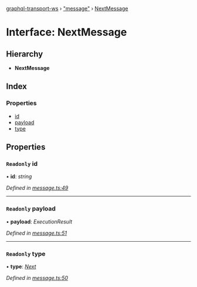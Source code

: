 [graphql-transport-ws](../README.md) › ["message"](../modules/_message_.md) › [NextMessage](_message_.nextmessage.md)

# Interface: NextMessage

## Hierarchy

* **NextMessage**

## Index

### Properties

* [id](_message_.nextmessage.md#readonly-id)
* [payload](_message_.nextmessage.md#readonly-payload)
* [type](_message_.nextmessage.md#readonly-type)

## Properties

### `Readonly` id

• **id**: *string*

*Defined in [message.ts:49](https://github.com/enisdenjo/graphql-transport-ws/blob/d45c8df/src/message.ts#L49)*

___

### `Readonly` payload

• **payload**: *ExecutionResult*

*Defined in [message.ts:51](https://github.com/enisdenjo/graphql-transport-ws/blob/d45c8df/src/message.ts#L51)*

___

### `Readonly` type

• **type**: *[Next](../enums/_message_.messagetype.md#next)*

*Defined in [message.ts:50](https://github.com/enisdenjo/graphql-transport-ws/blob/d45c8df/src/message.ts#L50)*
